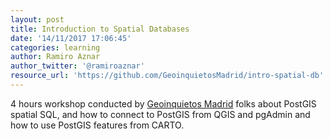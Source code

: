 ```yaml
---
layout: post
title: Introduction to Spatial Databases
date: '14/11/2017 17:06:45'
categories: learning
author: Ramiro Aznar
author_twitter: '@ramiroaznar'
resource_url: 'https://github.com/GeoinquietosMadrid/intro-spatial-db'
---
```

4 hours workshop conducted by [Geoinquietos Madrid](https://www.meetup.com/Geoinquietos-MAD/) folks about PostGIS spatial SQL, and how to connect to PostGIS from QGIS and pgAdmin and how to use PostGIS features from CARTO.
